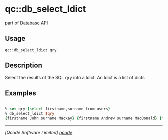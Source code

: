 qc::db_select_ldict
===================

part of [Database API](../qc/wiki/DatabaseApi)

Usage
-----
`qc::db_select_ldict qry`

Description
-----------
Select the results of the SQL qry into a ldict. An ldict is a list of dicts

Examples
--------
```tcl

% set qry {select firstname,surname from users}
% db_select_ldict $qry
{firstname John surname Mackay} {firstname Andrew surname MacDonald} {firstname Angus surname McNeil}

```

----------------------------------
*[Qcode Software Limited] [qcode]*

[qcode]: http://www.qcode.co.uk "Qcode Software"